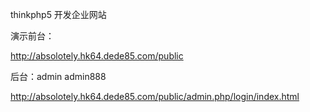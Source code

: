 thinkphp5 开发企业网站

演示前台：

http://absolotely.hk64.dede85.com/public

后台：admin admin888

http://absolotely.hk64.dede85.com/public/admin.php/login/index.html


